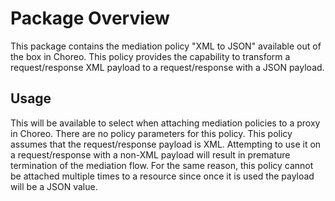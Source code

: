 # Package Overview

This package contains the mediation policy "XML to JSON" available out of the box in Choreo. This policy provides the capability to transform 
a request/response XML payload to a request/response with a JSON payload.

## Usage

This will be available to select when attaching mediation policies to a proxy in Choreo. There are no policy parameters for this policy. 
This policy assumes that the request/response payload is XML. Attempting to use it on a request/response with a non-XML payload will result in
premature termination of the mediation flow. For the same reason, this policy cannot be attached multiple times to a resource since once it is used 
the payload will be a JSON value.
